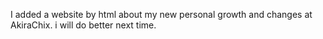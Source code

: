 I added a website by html about my new personal growth and changes at AkiraChix. i will do better next time.
